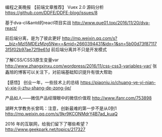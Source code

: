 编程之美晚报
【前端文章推荐】
Vuex 2.0 源码分析
https://github.com/DDFE/DDFE-blog/issues/8

基于dva-cli&antd的react项目实战
http://www.que01.top/2016/11/20/dva-react/

前后端分离，是为了彼此更好
http://mp.weixin.qq.com/s?__biz=MzI5MDEzMzg5Nw==&mid=2660394431&idx=1&sn=5b00d73f871173f5f02b97ae72f9e61d
前后端分离并不只是开发模式

了解CSS/CSS3原生变量var
http://www.zhangxinxu.com/wordpress/2016/11/css-css3-variables-var/
张鑫旭的博客可以关注下，对前端基础知识提升有很大帮助

【感悟】
创业一年，一些技术上的总结
https://piaoniu.io/chuang-ye-yi-nian-yi-xie-ji-zhu-shang-de-zong-jie/

产品如人——微信产品经理眼中的微信价值观
http://www.ifanr.com/753898

湖畔大学教务长曾鸣：注意，创新最难的第一步不是从0到1
http://mp.weixin.qq.com/s/9kr9KCONMdrY4B7ad_kuaQ

2016 年的互联网，给我们留下了哪些希望？
http://www.geekpark.net/topics/217327
